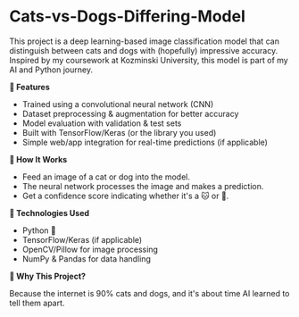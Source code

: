 # Cats-vs-Dogs-Differing-Model

This project is a deep learning-based image classification model that can distinguish between cats and dogs with (hopefully) impressive accuracy. Inspired by my coursework at Kozminski University, this model is part of my AI and Python journey.

**📌 Features**

-   Trained using a convolutional neural network (CNN)
-   Dataset preprocessing & augmentation for better accuracy
-   Model evaluation with validation & test sets
-   Built with TensorFlow/Keras (or the library you used)
-   Simple web/app integration for real-time predictions (if applicable)

**🚀 How It Works**

- Feed an image of a cat or dog into the model.
- The neural network processes the image and makes a prediction.
- Get a confidence score indicating whether it's a 🐱 or 🐶.

**📂 Technologies Used**
- Python 🐍
- TensorFlow/Keras (if applicable)
- OpenCV/Pillow for image processing
- NumPy & Pandas for data handling

**📢 Why This Project?**

Because the internet is 90% cats and dogs, and it's about time AI learned to tell them apart.
